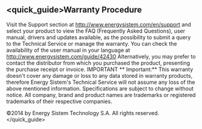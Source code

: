 ## <quick_guide>Warranty Procedure

Visit the Support section at http://www.energysistem.com/en/support and select your product to view the FAQ (Frequently Asked Questions), user manual, drivers and updates available, as the possibility to submit a query to the Technical Service or manage the warranty.
You can check the availability of the user manual in your language at http://www.energysistem.com/guide/42430
Alternatively, you may prefer to contact the distributor from which you purchased the product, presenting the purchase receipt or invoice.
IMPORTANT ** Important:** This warranty doesn't cover any damage or loss to any data stored in warranty products, therefore Energy Sistem's Technical Service will not assume any loss of the above mentioned information.
Specifications are subject to change without notice.
All company, brand and product names are trademarks or registered trademarks of their respective companies.


©2014 by Energy Sistem Technology S.A. All rights reserved.
</quick_guide>

